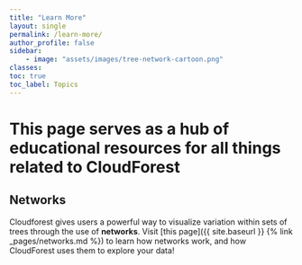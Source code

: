```yaml
---
title: "Learn More"
layout: single
permalink: /learn-more/
author_profile: false
sidebar:
    - image: "assets/images/tree-network-cartoon.png"
classes: 
toc: true
toc_label: Topics
---
```



# This page serves as a hub of educational resources for all things related to CloudForest  
  
## Networks    
Cloudforest gives users a powerful way to visualize variation within sets of trees through the use of **networks**. Visit [this page]({{ site.baseurl }} {% link _pages/networks.md %}) to learn how networks work, and how CloudForest uses them to explore your data!

